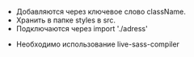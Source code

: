 - Добавляются через ключевое слово className.
- Хранить в папке styles в src.
- Подключаются через import './adress'

* Необходимо использование live-sass-compiler